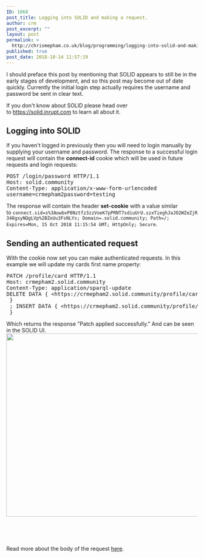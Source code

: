 ```yaml
---
ID: 1068
post_title: Logging into SOLID and making a request.
author: crm
post_excerpt: ""
layout: post
permalink: >
  http://chrismepham.co.uk/blog/programming/logging-into-solid-and-making-a-request/
published: true
post_date: 2018-10-14 11:57:19
---
```

I should preface this post by mentioning that SOLID appears to still be in the early stages of development, and so this post may become out of date quickly. Currently the initial login step actually requires the username and password be sent in clear text.

If you don't know about SOLID please head over to <a href="https://solid.inrupt.com">https://solid.inrupt.com</a> to learn all about it.
<h2>Logging into SOLID</h2>
If you haven't logged in previously then you will need to login manually by supplying your username and password. The response to a successful login request will contain the <strong>connect-id</strong> cookie which will be used in future requests and login requests:
<pre class="EnlighterJSRAW" data-enlighter-language="null">POST /login/password HTTP/1.1
Host: solid.community
Content-Type: application/x-www-form-urlencoded
username=crmepham2password=testing</pre>
The response will contain the header <strong>set-cookie</strong> with a value similar to <code class="EnlighterJSRAW" data-enlighter-language="null">connect.sid=s%3AowbxP8Nztfz3zzVoeK7pPRNT7sdiuUrU.szxTieghJaJO2WZeZjR348gxyNQgLVp%2BZoUu3FsNLYs; Domain=.solid.community; Path=/; Expires=Mon, 15 Oct 2018 11:15:54 GMT; HttpOnly; Secure</code>.
<h2>Sending an authenticated request</h2>
With the cookie now set you can make authenticated requests. In this example we will update my cards first name property:
<pre class="EnlighterJSRAW" data-enlighter-language="null">PATCH /profile/card HTTP/1.1
Host: crmepham2.solid.community
Content-Type: application/sparql-update
DELETE DATA { &lt;https://crmepham2.solid.community/profile/card#me&gt; &lt;http://www.w3.org/2006/vcard/ns#fn&gt; "Chris" .
 } 
 ; INSERT DATA { &lt;https://crmepham2.solid.community/profile/card#me&gt; &lt;http://www.w3.org/2006/vcard/ns#fn&gt; "Chris Mepham" .
 }</pre>
Which returns the response "Patch applied successfully." And can be seen in the SOLID UI.

<img class="aligncenter size-full wp-image-1070" src="http://chrismepham.co.uk/blog/wp-content/uploads/2018/10/Screen-Shot-2018-10-14-at-12.55.49.png" alt="" width="620" height="483" />

&nbsp;

&nbsp;

Read more about the body of the request <a href="https://solid.inrupt.com/docs/expressing-ld-with-turtle">here</a>.
